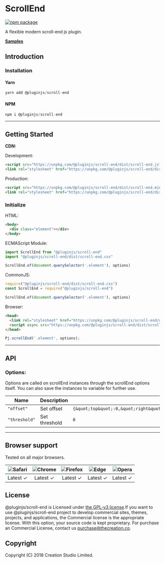 # ScrollEnd
[![npm package](https://img.shields.io/npm/v/@pluginjs/scroll-end.svg)](https://www.npmjs.com/package/@pluginjs/scroll-end)

A flexible modern scroll-end js plugin.

**[Samples](https://codesandbox.io/s/github/pluginjs/plugin.js/tree/master/modules/scrollEnd/samples)**

## Introduction
### Installation

#### Yarn
```javascript
yarn add @pluginjs/scroll-end
```
#### NPM
```javascript
npm i @pluginjs/scroll-end
```
---

## Getting Started

**CDN:**

Development:
```html
<script src="https://unpkg.com/@pluginjs/scroll-end/dist/scroll-end.js"></script>
<link rel="stylesheet" href="https://unpkg.com/@pluginjs/scroll-end/dist/scroll-end.css">
```
Production:
```html
<script src="https://unpkg.com/@pluginjs/scroll-end/dist/scroll-end.min.js"></script>
<link rel="stylesheet" href="https://unpkg.com/@pluginjs/scroll-end/dist/scroll-end.min.css">
```

### Initialize
HTML:
```html
<body>
  <div class="element"></div>
</body>
```
ECMAScript Module:
```javascript
import ScrollEnd from "@pluginjs/scroll-end"
import "@pluginjs/scroll-end/dist/scroll-end.css"

ScrollEnd.of(document.querySelector('.element'), options)
```
CommonJS:
```javascript
require("@pluginjs/scroll-end/dist/scroll-end.css")
const ScrollEnd = require("@pluginjs/scroll-end")

ScrollEnd.of(document.querySelector('.element'), options)
```
Browser:
```html
<head>
  <link rel="stylesheet" href="https://unpkg.com/@pluginjs/scroll-end/dist/scroll-end.css">
  <script async src="https://unpkg.com/@pluginjs/scroll-end/dist/scroll-end.js"></script>
</head>
```
```javascript
Pj.scrollEnd('.element', options);
```
---
## API

### Options:
Options are called on scrollEnd instances through the scrollEnd options itself.
You can also save the instances to variable for further use.

Name | Description | Default
-----|--------------|-----
`"offset"` | Set offset | `{&quot;top&quot;:0,&quot;right&quot;:0,&quot;bottom&quot;:0,&quot;left&quot;:0}`
`"threshold"` | Set threshold | `0`




---

## Browser support

Tested on all major browsers.

| <img src="https://raw.githubusercontent.com/alrra/browser-logos/master/src/safari/safari_32x32.png" alt="Safari"> | <img src="https://raw.githubusercontent.com/alrra/browser-logos/master/src/chrome/chrome_32x32.png" alt="Chrome"> | <img src="https://raw.githubusercontent.com/alrra/browser-logos/master/src/firefox/firefox_32x32.png" alt="Firefox"> | <img src="https://raw.githubusercontent.com/alrra/browser-logos/master/src/edge/edge_32x32.png" alt="Edge"> | <img src="https://raw.githubusercontent.com/alrra/browser-logos/master/src/opera/opera_32x32.png" alt="Opera"> |
|:--:|:--:|:--:|:--:|:--:|
| Latest ✓ | Latest ✓ | Latest ✓ | Latest ✓ | Latest ✓ |

## License
@pluginjs/scroll-end is Licensed under [the GPL-v3 license](LICENSE).If you want to use @pluginjs/scroll-end project to develop commercial sites, themes, projects, and applications, the Commercial license is the appropriate license. With this option, your source code is kept proprietary. For purchase an Commercial License, contact us purchase@thecreation.co.

## Copyright
Copyright (C) 2018 Creation Studio Limited.